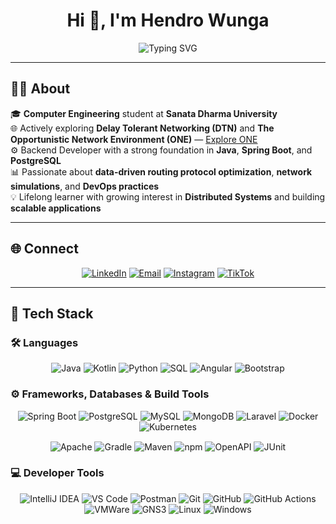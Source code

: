 <!-- Profile Heading with Typing Animation -->
<h1 align="center">Hi 👋, I'm Hendro Wunga</h1>  
<p align="center">
  <img src="https://readme-typing-svg.demolab.com?lines=Computer+Engineering+Student;DevOps+Practitioner;Backend+Developer;DTN+%26+Network+Simulations&center=true&width=500&height=45&color=36BCF7&vCenter=true&pause=1000&size=22" alt="Typing SVG" />
</p>  

---

## 🧑‍💻 About

🎓 **Computer Engineering** student at **Sanata Dharma University**  
🌐 Actively exploring **Delay Tolerant Networking (DTN)** and **The Opportunistic Network Environment (ONE)** — [Explore ONE](https://akeranen.github.io/the-one/)  
⚙️ Backend Developer with a strong foundation in **Java**, **Spring Boot**, and **PostgreSQL**  
📊 Passionate about **data-driven routing protocol optimization**, **network simulations**, and **DevOps practices**  
💡 Lifelong learner with growing interest in **Distributed Systems** and building **scalable applications**

---

## 🌐 Connect
<p align="center">
  <a href="https://www.linkedin.com/in/hendro-wunga-91b5a5258/"><img src="https://img.shields.io/badge/LinkedIn-0A66C2?style=for-the-badge&logo=linkedin&logoColor=white" alt="LinkedIn"/></a>  
  <a href="mailto:hendrowunga073@gmail.com"><img src="https://img.shields.io/badge/Email-EA4335?style=for-the-badge&logo=gmail&logoColor=white" alt="Email"/></a>  
  <a href="https://www.instagram.com/hendrowunga7/"><img src="https://img.shields.io/badge/Instagram-E4405F?style=for-the-badge&logo=instagram&logoColor=white" alt="Instagram"/></a>  
  <a href="https://www.tiktok.com/@hend_tech"><img src="https://img.shields.io/badge/TikTok-000000?style=for-the-badge&logo=tiktok&logoColor=white" alt="TikTok"/></a>  
</p>  

---

## 🚀 Tech Stack  

### 🛠️ Languages  
<p align="center" style="margin-bottom: 15px;">
  <img alt="Java" src="https://img.shields.io/badge/Java-ED8B00?style=for-the-badge&logo=java&logoColor=white" />
  <img alt="Kotlin" src="https://img.shields.io/badge/Kotlin-7F52FF?style=for-the-badge&logo=kotlin&logoColor=white" />
  <img alt="Python" src="https://img.shields.io/badge/Python-3776AB?style=for-the-badge&logo=python&logoColor=white" />
  <img alt="SQL" src="https://img.shields.io/badge/SQL-07405E?style=for-the-badge&logo=postgresql&logoColor=white" />
  <img alt="Angular" src="https://img.shields.io/badge/Angular-DD0031?style=for-the-badge&logo=angular&logoColor=white" />
  <img alt="Bootstrap" src="https://img.shields.io/badge/Bootstrap-7952B3?style=for-the-badge&logo=bootstrap&logoColor=white" />
</p>  

### ⚙️ Frameworks, Databases & Build Tools  
<p align="center" style="margin-bottom: 15px;">
  <img alt="Spring Boot" src="https://img.shields.io/badge/Spring_Boot-6DB33F?style=for-the-badge&logo=spring-boot&logoColor=white" />
  <img alt="PostgreSQL" src="https://img.shields.io/badge/PostgreSQL-316192?style=for-the-badge&logo=postgresql&logoColor=white" />
  <img alt="MySQL" src="https://img.shields.io/badge/MySQL-4479A1?style=for-the-badge&logo=mysql&logoColor=white" />
  <img alt="MongoDB" src="https://img.shields.io/badge/MongoDB-47A248?style=for-the-badge&logo=mongodb&logoColor=white" />
  <img alt="Laravel" src="https://img.shields.io/badge/Laravel-F05340?style=for-the-badge&logo=laravel&logoColor=white" />
  <img alt="Docker" src="https://img.shields.io/badge/Docker-0DB7ED?style=for-the-badge&logo=docker&logoColor=white" />
  <img alt="Kubernetes" src="https://img.shields.io/badge/Kubernetes-326CE5?style=for-the-badge&logo=kubernetes&logoColor=white" />
</p>
<p align="center" style="margin-bottom: 15px;">
  <img alt="Apache" src="https://img.shields.io/badge/Apache-D22128?style=for-the-badge&logo=apache&logoColor=white" />
  <img alt="Gradle" src="https://img.shields.io/badge/Gradle-02303A?style=for-the-badge&logo=gradle&logoColor=white" />
  <img alt="Maven" src="https://img.shields.io/badge/Maven-C71A36?style=for-the-badge&logo=apache-maven&logoColor=white" />
  <img alt="npm" src="https://img.shields.io/badge/npm-CB3837?style=for-the-badge&logo=npm&logoColor=white" />
  <img alt="OpenAPI" src="https://img.shields.io/badge/OpenAPI-6BA539?style=for-the-badge&logo=openapiinitiative&logoColor=white" />
  <img alt="JUnit" src="https://img.shields.io/badge/JUnit-25A162?style=for-the-badge&logo=java&logoColor=white" />
</p>  

### 💻 Developer Tools  
<p align="center" style="margin-bottom: 20px;">
  <img alt="IntelliJ IDEA" src="https://img.shields.io/badge/IntelliJ_IDEA-000000?style=for-the-badge&logo=intellij-idea&logoColor=white" />
  <img alt="VS Code" src="https://img.shields.io/badge/VS_Code-0078D4?style=for-the-badge&logo=visual-studio-code&logoColor=white" />
  <img alt="Postman" src="https://img.shields.io/badge/Postman-FF6C37?style=for-the-badge&logo=postman&logoColor=white" />
  <img alt="Git" src="https://img.shields.io/badge/Git-F05032?style=for-the-badge&logo=git&logoColor=white" />
  <img alt="GitHub" src="https://img.shields.io/badge/GitHub-181717?style=for-the-badge&logo=github&logoColor=white" />
  <img alt="GitHub Actions" src="https://img.shields.io/badge/GitHub_Actions-2088FF?style=for-the-badge&logo=github-actions&logoColor=white" />
  <img alt="VMWare" src="https://img.shields.io/badge/VMWare_Workstation_Pro-607078?style=for-the-badge&logo=vmware&logoColor=white" />
  <img alt="GNS3" src="https://img.shields.io/badge/GNS3-007ACC?style=for-the-badge&logo=gns3&logoColor=white" />
  <img alt="Linux" src="https://img.shields.io/badge/Linux-FCC624?style=for-the-badge&logo=linux&logoColor=black" />
  <img alt="Windows" src="https://img.shields.io/badge/Windows-0078D6?style=for-the-badge&logo=windows&logoColor=white" />
</p>
